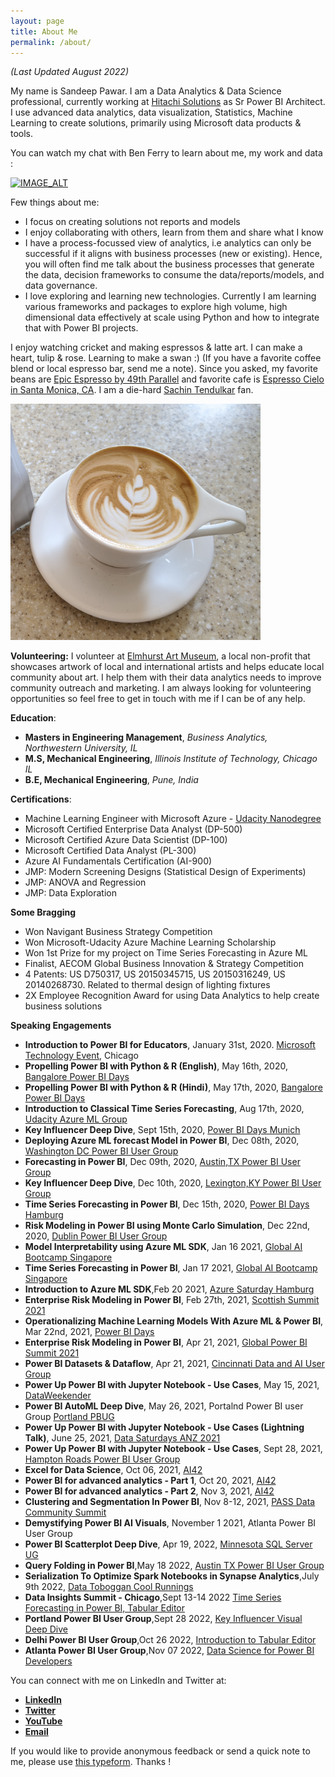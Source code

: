 ```yaml
---
layout: page
title: About Me
permalink: /about/
---
```

*(Last Updated August 2022)*

My name is Sandeep Pawar. I am a Data Analytics & Data Science professional, currently working at [Hitachi Solutions](https://global.hitachi-solutions.com/solutions/insights-enterprise-reporting-analytics/) as Sr Power BI Architect. I use advanced data analytics, data visualization, Statistics, Machine Learning to create solutions, primarily using Microsoft data products & tools.

You can watch my chat with Ben Ferry to learn about me, my work and data :


[![IMAGE_ALT](https://img.youtube.com/vi/5Nfd0StYseU/0.jpg)](https://www.youtube.com/watch?v=5Nfd0StYseU)

Few things about me:
 - I focus on creating solutions not reports and models
 - I enjoy collaborating with others, learn from them and share what I know
 - I have a process-focussed view of analytics, i.e analytics can only be successful if it aligns with business processes (new or existing). Hence, you will often find me talk about the business processes that generate the data, decision frameworks to consume the data/reports/models, and data governance.
 - I love exploring and learning new technologies. Currently I am learning various frameworks and packages to explore high volume, high dimensional data effectively at scale using Python and how to integrate that with Power BI projects.
  
I enjoy watching cricket and making espressos & latte art. I can make a heart, tulip & rose. Learning to make a swan :) (If you have a favorite coffee blend or local espresso bar, send me a note). Since you asked, my favorite beans are [Epic Espresso by 49th Parallel](https://49thcoffee.com/products/epic-espresso-soe) and favorite cafe is [Espresso Cielo in Santa Monica, CA](https://espressocielo.com/).  I am a die-hard [Sachin Tendulkar](https://en.wikipedia.org/wiki/Sachin_Tendulkar) fan.

<img src="https://raw.githubusercontent.com/pawarbi/blog/master/images/IMG_20200416_161323.jpg" alt="My Latte Art" width="400"/>

 **Volunteering:**
 I volunteer at [Elmhurst Art Museum](https://www.elmhurstartmuseum.org/), a local non-profit that showcases artwork of local and international artists and helps educate local community about art. I help them with their data analytics needs to improve community outreach and marketing. I am always looking for volunteering opportunities so feel free to get in touch with me if I can be of any help. 
 
**Education**:
 - **Masters in Engineering Management**, *Business Analytics, Northwestern University, IL*
 - **M.S, Mechanical Engineering**, *Illinois Institute of Technology, Chicago IL*
 - **B.E, Mechanical Engineering**, *Pune, India*

 
**Certifications**:
 - Machine Learning Engineer with Microsoft Azure - [Udacity Nanodegree](https://s3-us-west-2.amazonaws.com/udacity-printer/production/certificates/f184bcbe-c13a-4dee-baea-9b2c608a3fe1.svg)
 - Microsoft Certified Enterprise Data Analyst (DP-500)
 - Microsoft Certified Azure Data Scientist (DP-100)
 - Microsoft Certified Data Analyst (PL-300)
 - Azure AI Fundamentals Certification (AI-900)
 - JMP: Modern Screening Designs (Statistical Design of Experiments)
 - JMP: ANOVA and Regression
 - JMP: Data Exploration
 
 **Some Bragging**
 - Won Navigant Business Strategy Competition 
 - Won Microsoft-Udacity Azure Machine Learning Scholarship
 - Won 1st Prize for my project on Time Series Forecasting in Azure ML
 - Finalist, AECOM Global Business Innovation & Strategy Competition
 - 4 Patents: US D750317, US 20150345715, US 20150316249, US 20140268730. Related to thermal design of lighting fixtures 
 - 2X Employee Recognition Award for using Data Analytics to help create business solutions
 
 **Speaking Engagements**
 - **Introduction to Power BI for Educators**, January 31st, 2020. [Microsoft Technology Event](https://twitter.com/PawarBI/status/1223350259591663616), Chicago
 - **Propelling Power BI with Python & R (English)**, May 16th, 2020, [Bangalore Power BI Days](https://www.powerbidays.com/virtualevent/bangalore-power-bi-days-2020-05-16/)
 - **Propelling Power BI with Python & R (Hindi)**, May 17th, 2020, [Bangalore Power BI Days](https://www.powerbidays.com/virtualevent/bangalore-power-bi-days-2020-05-17/)
 - **Introduction to Classical Time Series Forecasting**, Aug 17th, 2020, [Udacity Azure ML Group](https://youtu.be/2G6glc5Act8)
 - **Key Influencer Deep Dive**, Sept 15th, 2020, [Power BI Days Munich](https://www.powerbidays.com/virtualevent/munich-power-bi-days-2020-09-15/)
 - **Deploying Azure ML forecast Model in Power BI**, Dec 08th, 2020, [Washington DC Power BI User Group](https://youtu.be/aOAbTv1S0XY?t=2017)
 - **Forecasting in Power BI**, Dec 09th, 2020, [Austin,TX Power BI User Group](https://www.meetup.com/Austin-Power-BI-User-Group/events/274513479/)
 - **Key Influencer Deep Dive**, Dec 10th, 2020, [Lexington,KY Power BI User Group](https://cutt.ly/key_influencer)
 - **Time Series Forecasting in Power BI**, Dec 15th, 2020, [Power BI Days Hamburg](https://www.powerbidays.com/virtualevent/virtual-hamburg-power-bi-days-2020-12-15/)
  - **Risk Modeling in Power BI using Monte Carlo Simulation**, Dec 22nd, 2020, [Dublin Power BI User Group](https://www.meetup.com/DublinPUG/events/273906186/)
  - **Model Interpretability using Azure ML SDK**, Jan 16 2021, [Global AI Bootcamp Singapore](http://www.aibootcampsg.com/)
  - **Time Series Forecasting in Power BI**, Jan 17 2021, [Global AI Bootcamp Singapore](http://www.aibootcampsg.com/)  
  - **Introduction to Azure ML SDK**,Feb 20 2021,  [Azure Saturday Hamburg](https://www.eventleaf.com/azuresaturdayhamburg#ss)
  - **Enterprise Risk Modeling in Power BI**, Feb 27th, 2021, [Scottish Summit 2021](https://scottishsummit.com/scottish-summit-2021-sessions)
  - **Operationalizing Machine Learning Models With Azure ML & Power BI**, Mar 22nd, 2021, [Power BI Days](https://www.powerbidays.com/virtualevent/power-break-2021-03-22/)
  - **Enterprise Risk Modeling in Power BI**, Apr 21, 2021, [Global Power BI Summit 2021](https://globalpowerbisummit.com/?page_id=561)
  - **Power BI Datasets & Dataflow**, Apr 21, 2021, [Cincinnati Data and AI User Group](https://www.meetup.com/CincyPASS/events/257412506/)
  - **Power Up Power BI with Jupyter Notebook - Use Cases**, May 15, 2021, [DataWeekender](https://www.dataweekender.com/schedule)
  - **Power BI AutoML Deep Dive**, May 26, 2021, Portalnd Power BI user Group [Portland PBUG](https://www.meetup.com/Portland-Power-BI-User-Group/events/276593555/)
  - **Power Up Power BI with Jupyter Notebook - Use Cases (Lightning Talk)**, June 25, 2021, [Data Saturdays ANZ 2021](https://www.eventbrite.com.au/e/data-anz-2021-tickets-150669086293)
  - **Power Up Power BI with Jupyter Notebook - Use Cases**, Sept 28, 2021, [Hampton Roads Power BI User Group](https://www.meetup.com/hrpbiug/events/279762267)
  - **Excel for Data Science**, Oct 06, 2021, [AI42](https://www.youtube.com/channel/UCYSVVM0ASUGDTeontl4pbxA/videos)
  - **Power BI for advanced analytics - Part 1**, Oct 20, 2021, [AI42](https://www.youtube.com/channel/UCYSVVM0ASUGDTeontl4pbxA/videos)
  - **Power BI for advanced analytics - Part 2**, Nov 3, 2021, [AI42](https://www.youtube.com/channel/UCYSVVM0ASUGDTeontl4pbxA/videos)
  - **Clustering and Segmentation In Power BI**, Nov 8-12, 2021, [PASS Data Community Summit](https://passdatacommunitysummit.com/)
  - **Demystifying Power BI AI Visuals**, November 1 2021, Atlanta Power BI User Group
  - **Power BI Scatterplot Deep Dive**, Apr 19, 2022, [Minnesota SQL Server UG](https://www.meetup.com/MN-SQL-Server-User-Group-PASSMN/events/283211347/)
  - **Query Folding in Power BI**,May 18 2022, [Austin TX Power BI User Group](https://www.meetup.com/Austin-Power-BI-User-Group/events/285287979/)
  - **Serialization To Optimize Spark Notebooks in Synapse Analytics**,July 9th 2022, [Data Toboggan Cool Runnings](https://www.datatoboggan.co.uk/coolrunnings2022/)
  - **Data Insights Summit - Chicago**,Sept 13-14 2022 [Time Series Forecasting in Power BI, Tabular Editor](https://datainsightsummit.us/index.php/schedule-2/) 
  - **Portland Power BI User Group**,Sept 28 2022, [Key Influencer Visual Deep Dive](https://www.linkedin.com/posts/sanpawar_portland-power-bi-virtual-meetup-wed-sep-activity-6980962825326268417-y5_h)
  - **Delhi Power BI User Group**,Oct 26 2022, [Introduction to Tabular Editor](https://pawarbi.github.io/blog/powerbi/tabulareditor/presentation/2022/10/28/powerbi-tabular-editor-session.html)
  - **Atlanta Power BI User Group**,Nov 07 2022, [Data Science for Power BI Developers](https://pawarbi.github.io/blog/powerbi/machinelearning/datascience/2022/11/09/powershell-download-powerbi-report-copy.html)



 
 You can connect with me on LinkedIn and Twitter at:
- **[LinkedIn](https://cutt.ly/pawarbi-linkedin)**
- **[Twitter](https://cutt.ly/pawarbi-twitter)**
- **[YouTube](https://cutt.ly/pawarbi-youtube)**
- **[Email](pawarbi@outlook.com)**

If you would like to provide anonymous feedback or send a quick note to me, please use [this typeform](https://28ihumlqlhk.typeform.com/to/YZMLEaYN). Thanks !





